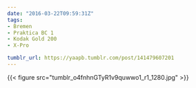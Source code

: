 ```yaml
---
date: "2016-03-22T09:59:31Z"
tags:
- Bremen
- Praktica BC 1
- Kodak Gold 200
- X-Pro

tumblr_url: https://yaapb.tumblr.com/post/141479607201
---
```

{{< figure src="tumblr_o4fnhnGTyR1v9quwwo1_r1_1280.jpg" >}} 
